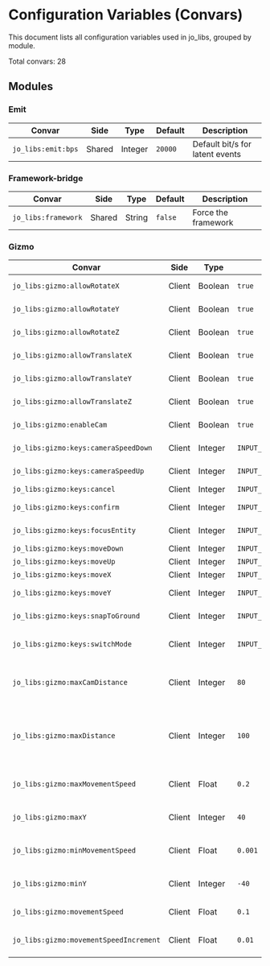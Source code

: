 # Configuration Variables (Convars)

This document lists all configuration variables used in jo_libs, grouped by module.

Total convars: 28

## Modules

### Emit
| Convar | Side | Type | Default | Description |
|--------|------|------|---------|-------------|
| `jo_libs:emit:bps` | Shared | Integer | `20000` | Default bit/s for latent events |

### Framework-bridge
| Convar | Side | Type | Default | Description |
|--------|------|------|---------|-------------|
| `jo_libs:framework` | Shared | String | `false` | Force the framework |

### Gizmo
| Convar | Side | Type | Default | Description |
|--------|------|------|---------|-------------|
| `jo_libs:gizmo:allowRotateX` | Client | Boolean | `true` | Allow rotation on X-axis |
| `jo_libs:gizmo:allowRotateY` | Client | Boolean | `true` | Allow rotation on Y-axis |
| `jo_libs:gizmo:allowRotateZ` | Client | Boolean | `true` | Allow rotation on Z-axis |
| `jo_libs:gizmo:allowTranslateX` | Client | Boolean | `true` | Allow translation on X-axis |
| `jo_libs:gizmo:allowTranslateY` | Client | Boolean | `true` | Allow translation on Y-axis |
| `jo_libs:gizmo:allowTranslateZ` | Client | Boolean | `true` | Allow translation on Z-axis |
| `jo_libs:gizmo:enableCam` | Client | Boolean | `true` | Enable/Disable camera feature |
| `jo_libs:gizmo:keys:cameraSpeedDown` | Client | Integer | ``INPUT_SELECT_NEXT_WEAPON`` | Decrease camera speed |
| `jo_libs:gizmo:keys:cameraSpeedUp` | Client | Integer | ``INPUT_SELECT_PREV_WEAPON`` | Increase camera speed |
| `jo_libs:gizmo:keys:cancel` | Client | Integer | ``INPUT_GAME_MENU_TAB_RIGHT_SECONDARY`` | Cancel operation |
| `jo_libs:gizmo:keys:confirm` | Client | Integer | ``INPUT_FRONTEND_ACCEPT`` | Confirm placement |
| `jo_libs:gizmo:keys:focusEntity` | Client | Integer | ``INPUT_SHOP_SPECIAL`` | Toggle focus on entity |
| `jo_libs:gizmo:keys:moveDown` | Client | Integer | ``INPUT_FRONTEND_RUP`` | Move down |
| `jo_libs:gizmo:keys:moveUp` | Client | Integer | ``INPUT_FRONTEND_X`` | Move up |
| `jo_libs:gizmo:keys:moveX` | Client | Integer | ``INPUT_SCRIPTED_FLY_LR`` | Move left/right |
| `jo_libs:gizmo:keys:moveY` | Client | Integer | ``INPUT_SCRIPTED_FLY_UD`` | Move forward/backward |
| `jo_libs:gizmo:keys:snapToGround` | Client | Integer | ``INPUT_INTERACT_OPTION1`` | Snap entity to ground |
| `jo_libs:gizmo:keys:switchMode` | Client | Integer | ``INPUT_RELOAD`` | Switch between translate/rotate modes |
| `jo_libs:gizmo:maxCamDistance` | Client | Integer | `80` | Maximum distance camera can be moved from player |
| `jo_libs:gizmo:maxDistance` | Client | Integer | `100` | Maximum distance entity can be moved from starting position (set to false to disable) |
| `jo_libs:gizmo:maxMovementSpeed` | Client | Float | `0.2` | Maximum movement speed for camera |
| `jo_libs:gizmo:maxY` | Client | Integer | `40` | Maximum Y value for camera rotation |
| `jo_libs:gizmo:minMovementSpeed` | Client | Float | `0.001` | Minimum movement speed for camera |
| `jo_libs:gizmo:minY` | Client | Integer | `-40` | Minimum Y value for camera rotation |
| `jo_libs:gizmo:movementSpeed` | Client | Float | `0.1` | Default movement speed for camera |
| `jo_libs:gizmo:movementSpeedIncrement` | Client | Float | `0.01` | Increment value when adjusting camera speed |